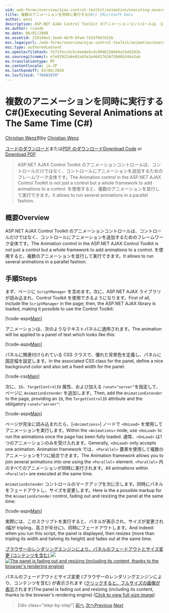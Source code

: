 ```yaml
---
uid: web-forms/overview/ajax-control-toolkit/animation/executing-several-animations-at-the-same-time-cs
title: 複数のアニメーションを同時に実行するC#() |Microsoft Docs
author: wenz
description: ASP.NET AJAX Control Toolkit のアニメーションコントロールは、コントロールだけではなく、コントロールにアニメーションを追加するためのフレームワーク全体です。 これにより、を実行できます...
ms.author: riande
ms.date: 06/02/2008
ms.assetid: 219149e1-3ee9-4b79-8fe4-7433f6b7d15b
msc.legacyurl: /web-forms/overview/ajax-control-toolkit/animation/executing-several-animations-at-the-same-time-cs
msc.type: authoredcontent
ms.openlocfilehash: fe71feccbcbc4ee8e9cdc09d6220de6a53dd2d2b
ms.sourcegitcommit: e7e91932a6e91a63e2e46417626f39d6b244a3ab
ms.translationtype: MT
ms.contentlocale: ja-JP
ms.lasthandoff: 03/06/2020
ms.locfileid: "78483970"
---
```

# <a name="executing-several-animations-at-the-same-time-c"></a><span data-ttu-id="a76e5-104">複数のアニメーションを同時に実行するC#()</span><span class="sxs-lookup"><span data-stu-id="a76e5-104">Executing Several Animations at The Same Time (C#)</span></span>

<span data-ttu-id="a76e5-105">[Christian Wenz](https://github.com/wenz)別</span><span class="sxs-lookup"><span data-stu-id="a76e5-105">by [Christian Wenz](https://github.com/wenz)</span></span>

<span data-ttu-id="a76e5-106">[コードのダウンロード](https://download.microsoft.com/download/f/9/a/f9a26acd-8df4-4484-8a18-199e4598f411/Animation2.cs.zip)または[PDF のダウンロード](https://download.microsoft.com/download/6/7/1/6718d452-ff89-4d3f-a90e-c74ec2d636a3/animation2CS.pdf)</span><span class="sxs-lookup"><span data-stu-id="a76e5-106">[Download Code](https://download.microsoft.com/download/f/9/a/f9a26acd-8df4-4484-8a18-199e4598f411/Animation2.cs.zip) or [Download PDF](https://download.microsoft.com/download/6/7/1/6718d452-ff89-4d3f-a90e-c74ec2d636a3/animation2CS.pdf)</span></span>

> <span data-ttu-id="a76e5-107">ASP.NET AJAX Control Toolkit のアニメーションコントロールは、コントロールだけではなく、コントロールにアニメーションを追加するためのフレームワーク全体です。</span><span class="sxs-lookup"><span data-stu-id="a76e5-107">The Animation control in the ASP.NET AJAX Control Toolkit is not just a control but a whole framework to add animations to a control.</span></span> <span data-ttu-id="a76e5-108">を使用すると、複数のアニメーションを並行して実行できます。</span><span class="sxs-lookup"><span data-stu-id="a76e5-108">It allows to run several animations in a parallel fashion.</span></span>

## <a name="overview"></a><span data-ttu-id="a76e5-109">概要</span><span class="sxs-lookup"><span data-stu-id="a76e5-109">Overview</span></span>

<span data-ttu-id="a76e5-110">ASP.NET AJAX Control Toolkit のアニメーションコントロールは、コントロールだけではなく、コントロールにアニメーションを追加するためのフレームワーク全体です。</span><span class="sxs-lookup"><span data-stu-id="a76e5-110">The Animation control in the ASP.NET AJAX Control Toolkit is not just a control but a whole framework to add animations to a control.</span></span> <span data-ttu-id="a76e5-111">を使用すると、複数のアニメーションを並行して実行できます。</span><span class="sxs-lookup"><span data-stu-id="a76e5-111">It allows to run several animations in a parallel fashion.</span></span>

## <a name="steps"></a><span data-ttu-id="a76e5-112">手順</span><span class="sxs-lookup"><span data-stu-id="a76e5-112">Steps</span></span>

<span data-ttu-id="a76e5-113">まず、ページに `ScriptManager` を含めます。次に、ASP.NET AJAX ライブラリが読み込まれ、Control Toolkit を使用できるようになります。</span><span class="sxs-lookup"><span data-stu-id="a76e5-113">First of all, include the `ScriptManager` in the page; then, the ASP.NET AJAX library is loaded, making it possible to use the Control Toolkit:</span></span>

[!code-aspx[Main](executing-several-animations-at-the-same-time-cs/samples/sample1.aspx)]

<span data-ttu-id="a76e5-114">アニメーションは、次のようなテキストパネルに適用されます。</span><span class="sxs-lookup"><span data-stu-id="a76e5-114">The animation will be applied to a panel of text which looks like this:</span></span>

[!code-aspx[Main](executing-several-animations-at-the-same-time-cs/samples/sample2.aspx)]

<span data-ttu-id="a76e5-115">パネルに関連付けられている CSS クラスで、優れた背景色を定義し、パネルに固定幅を設定します。</span><span class="sxs-lookup"><span data-stu-id="a76e5-115">In the associated CSS class for the panel, define a nice background color and also set a fixed width for the panel:</span></span>

[!code-css[Main](executing-several-animations-at-the-same-time-cs/samples/sample3.css)]

<span data-ttu-id="a76e5-116">次に、`ID`、`TargetControlID` 属性、および加える `runat="server"`を指定して、ページに `AnimationExtender` を追加します。</span><span class="sxs-lookup"><span data-stu-id="a76e5-116">Then, add the `AnimationExtender` to the page, providing an `ID`, the `TargetControlID` attribute and the obligatory `runat="server"`:</span></span>

[!code-aspx[Main](executing-several-animations-at-the-same-time-cs/samples/sample4.aspx)]

<span data-ttu-id="a76e5-117">ページが完全に読み込まれたら、[`<Animations>`] ノードで `<OnLoad>` を使用してアニメーションを実行します。</span><span class="sxs-lookup"><span data-stu-id="a76e5-117">Within the `<Animations>` node, use `<OnLoad>` to run the animations once the page has been fully loaded.</span></span> <span data-ttu-id="a76e5-118">通常、`<OnLoad>` は1つのアニメーションのみを受け入れます。</span><span class="sxs-lookup"><span data-stu-id="a76e5-118">Generally, `<OnLoad>` only accepts one animation.</span></span> <span data-ttu-id="a76e5-119">Animation framework では、`<Parallel>` 要素を使用して複数のアニメーションを1つに結合できます。</span><span class="sxs-lookup"><span data-stu-id="a76e5-119">The Animation framework allows you to join several animations into one using the `<Parallel>` element.</span></span> <span data-ttu-id="a76e5-120">`<Parallel>` 内のすべてのアニメーションが同時に実行されます。</span><span class="sxs-lookup"><span data-stu-id="a76e5-120">All animations within `<Parallel>` are executed at the same time.</span></span>

<span data-ttu-id="a76e5-121">`AnimationExtender` コントロールのマークアップを次に示します。同時にパネルをフェードアウトし、サイズを変更します。</span><span class="sxs-lookup"><span data-stu-id="a76e5-121">Here is the a possible markup for the `AnimationExtender` control, fading out and resizing the panel at the same time:</span></span>

[!code-aspx[Main](executing-several-animations-at-the-same-time-cs/samples/sample5.aspx)]

<span data-ttu-id="a76e5-122">実際には、このスクリプトを実行すると、パネルが表示され、サイズが変更され (幅が tripling、高さが半分に)、同時にフェードアウトします。</span><span class="sxs-lookup"><span data-stu-id="a76e5-122">And indeed: when you run this script, the panel is displayed, then resizes (more than tripling its width and halving its height) and fades out at the same time.</span></span>

<span data-ttu-id="a76e5-123">[ブラウザーのレンダリングエンジンにより、パネルのフェードアウトとサイズ変更 (コンテンツを含む) ![](executing-several-animations-at-the-same-time-cs/_static/image2.png)](executing-several-animations-at-the-same-time-cs/_static/image1.png)</span><span class="sxs-lookup"><span data-stu-id="a76e5-123">[![The panel is fading out and resizing (including its content, thanks to the browser's rendering engine)](executing-several-animations-at-the-same-time-cs/_static/image2.png)](executing-several-animations-at-the-same-time-cs/_static/image1.png)</span></span>

<span data-ttu-id="a76e5-124">パネルのフェードアウトとサイズ変更 (ブラウザーのレンダリングエンジンにより、コンテンツを含む) が表示されます ([クリックすると、フルサイズの画像が表示](executing-several-animations-at-the-same-time-cs/_static/image3.png)されます)</span><span class="sxs-lookup"><span data-stu-id="a76e5-124">The panel is fading out and resizing (including its content, thanks to the browser's rendering engine) ([Click to view full-size image](executing-several-animations-at-the-same-time-cs/_static/image3.png))</span></span>

> [!div class="step-by-step"]
> <span data-ttu-id="a76e5-125">[前へ](adding-animation-to-a-control-cs.md)
> [次へ](executing-several-animations-after-each-other-cs.md)</span><span class="sxs-lookup"><span data-stu-id="a76e5-125">[Previous](adding-animation-to-a-control-cs.md)
[Next](executing-several-animations-after-each-other-cs.md)</span></span>
